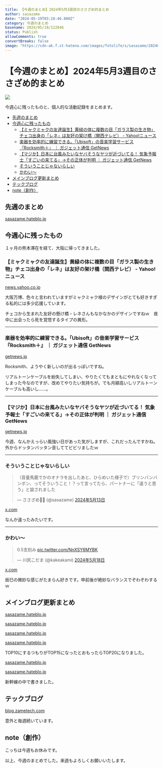 ```yaml
---
title: 【今週のまとめ】2024年5月3週目のささざめ的まとめ
author: sasazame
date: "2024-05-19T03:28:46.000Z"
category: 今週のまとめ
basename: 2024/05/19/122846
status: Publish
allowComments: true
convertBreaks: false
image: "https://cdn-ak.f.st-hatena.com/images/fotolife/s/sasazame/20240504/20240504132453.png"
---
```

# 【今週のまとめ】2024年5月3週目のささざめ的まとめ

![](https://cdn-ak.f.st-hatena.com/images/fotolife/s/sasazame/20240504/20240504132453.png)

今週心に残ったものと、個人的な活動記録をまとめます。

<!-- Extended Body -->

-   [先週のまとめ](#先週のまとめ)
-   [今週心に残ったもの](#今週心に残ったもの)
    -   [【ミャクミャクの友達誕生】黄緑の体に複数の目「ガラス製の生き物」チェコ出身の「レネ」は友好の架け橋（関西テレビ） - Yahoo!ニュース](#ミャクミャクの友達誕生黄緑の体に複数の目ガラス製の生き物チェコ出身のレネは友好の架け橋関西テレビ---Yahooニュース)
    -   [楽器を効率的に練習できる。「Ubisoft」の音楽学習サービス『Rocksmith＋』 ｜ ガジェット通信 GetNews](#楽器を効率的に練習できるUbisoftの音楽学習サービスRocksmith--ガジェット通信-GetNews)
    -   [【マジか】日本に台風みたいなヤバそうなヤツが近づいてる！ 気象予報士「すごいの来てる」→その正体が判明 ｜ ガジェット通信 GetNews](#マジか日本に台風みたいなヤバそうなヤツが近づいてる-気象予報士すごいの来てるその正体が判明--ガジェット通信-GetNews)
    -   [そういうことじゃないらしい](#そういうことじゃないらしい)
    -   [かわい～](#かわい)
-   [メインブログ更新まとめ](#メインブログ更新まとめ)
-   [テックブログ](#テックブログ)
-   [note（創作）](#note創作)

## 先週のまとめ

[sasazame.hateblo.jp](https://sasazame.hateblo.jp/entry/2024/05/12/120000)

## 今週心に残ったもの

１ヶ月の熊本滞在を経て、大阪に帰ってきました。

### 【ミャクミャクの友達誕生】黄緑の体に複数の目「ガラス製の生き物」チェコ出身の「レネ」は友好の架け橋（関西テレビ） - Yahoo!ニュース

[news.yahoo.co.jp](https://news.yahoo.co.jp/articles/fdcda50e017d3dc9a451796990ee0e5be67c181d)

大阪万博、色々と言われていますがミャクミャク様のデザインがとても好きすぎる私的には多少応援しています。

チェコから生まれた友好の懸け橋・レネさんもなかなかのデザインですねｗ　夜中に出会ったら死を覚悟するタイプの異形。

* * *

### 楽器を効率的に練習できる。「Ubisoft」の音楽学習サービス『Rocksmith＋』 ｜ ガジェット通信 GetNews

[getnews.jp](https://getnews.jp/archives/3528826)

Rocksmith、ようやく新しいのが出るっぽいですね。

リアルトーンケーブルを紛失してしまい、やりたくてもまともにやれなくなってしまった今なのですが、改めてやりたい気持ちが。でも月額高いしリアルトーンケーブルも高いし……。

* * *

### 【マジか】日本に台風みたいなヤバそうなヤツが近づいてる！ 気象予報士「すごいの来てる」→その正体が判明 ｜ ガジェット通信 GetNews

[getnews.jp](https://getnews.jp/archives/3529012)

今週、なんかえっらい風強い日があった気がしますが、これだったんですかね。外からドッタンバッタン音しててビビリましたｗ

* * *

### そういうことじゃないらしい

> （音量馬鹿でかのオナラを出したあと、ひらめいた様子で）ブリンバンバンボン、ってそういうこと！？って言ってたら、パートナーに「違うと思う」と諭されました
> 
> — ささざめ🎋🦈 (@sasazame) [2024年5月13日](https://twitter.com/sasazame/status/1790002601586524411?ref_src=twsrc%5Etfw)

[x.com](https://x.com/sasazame/status/1790002601586524411)

なんか違ったみたいです。

* * *

### かわい～

> 0.5支刻み [pic.twitter.com/NnXSY6MYBK](https://t.co/NnXSY6MYBK)
> 
> — 川尻こだま (@kakeakami) [2024年5月18日](https://twitter.com/kakeakami/status/1791904439860863444?ref_src=twsrc%5Etfw)

[x.com](https://x.com/kakeakami/status/1791904439860863444)

辰巳の微妙な感じがたまらん好きです。申前後が絶妙なバランスでぞわぞわするｗ

## メインブログ更新まとめ

[sasazame.hateblo.jp](https://sasazame.hateblo.jp/entry/2024/05/13/221020)

[sasazame.hateblo.jp](https://sasazame.hateblo.jp/entry/2024/05/14/120000)

[sasazame.hateblo.jp](https://sasazame.hateblo.jp/entry/2024/05/15/120000)

[sasazame.hateblo.jp](https://sasazame.hateblo.jp/entry/2024/05/16/123413)

TOP10にするつもりがTOP15になったとおもったらTOP20になりました。

[sasazame.hateblo.jp](https://sasazame.hateblo.jp/entry/2024/05/17/222536)

[sasazame.hateblo.jp](https://sasazame.hateblo.jp/entry/2024/05/18/192719)

新幹線の中で書きました。

## テックブログ

[blog.zametech.com](https://blog.zametech.com/entry/2024/05/19/122132)

意外と毎週続いています。

## note（創作）

こっちは今週もお休みです。

  

以上、今週のまとめでした。来週もよろしくお願いいたします。